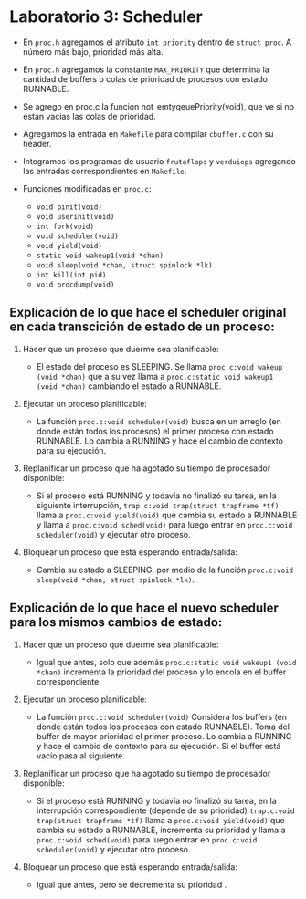 Laboratorio 3: Scheduler
========================

- En `proc.h` agregamos el atributo `int priority` dentro de `struct proc`.
  A número más bajo, prioridad más alta.

- En `proc.h` agregamos la constante `MAX_PRIORITY` que determina la cantidad de
  buffers o colas de prioridad de procesos con estado RUNNABLE.
  
- Se agrego en proc.c la funcion not_emtyqeuePriority(void), que ve si no estan vacias las colas de prioridad.


- Agregamos la entrada en `Makefile` para compilar `cbuffer.c` con su header.

- Integramos los programas de usuario `frutaflops` y `verduiops` agregando las
  entradas correspondientes en `Makefile`.



- Funciones modificadas en `proc.c`:
    - `void pinit(void)`
    - `void userinit(void)`
    - `int fork(void)`
    - `void scheduler(void)`
    - `void yield(void)`
    - `static void wakeup1(void *chan)`
    - `void sleep(void *chan, struct spinlock *lk)`
    - `int kill(int pid)`
    - `void procdump(void)`

Explicación de lo que hace el scheduler original en cada transcición de estado de un proceso:
---------------------------------------------------------------------------------------------

1. Hacer que un proceso que duerme sea planificable:
    - El estado del proceso es SLEEPING. Se llama
      `proc.c:void wakeup (void *chan)` que a su vez llama a
      `proc.c:static void wakeup1 (void *chan)` cambiando el estado a RUNNABLE.

2. Ejecutar un proceso planificable:
    - La función `proc.c:void scheduler(void)` busca en un arreglo (en donde
      están todos los procesos) el primer proceso con estado RUNNABLE. Lo
      cambia a RUNNING y hace el cambio de contexto para su ejecución.

3. Replanificar un proceso que ha agotado su tiempo de procesador disponible:
    - Si el proceso está RUNNING y todavía no finalizó su tarea, en la
      siguiente interrupción, `trap.c:void trap(struct trapframe *tf)` llama a
      `proc.c:void yield(void)` que cambia su estado a RUNNABLE y llama a
      `proc.c:void sched(void)` para luego entrar en
      `proc.c:void scheduler(void)` y ejecutar otro proceso.

4. Bloquear un proceso que está esperando entrada/salida:
    - Cambia su estado a SLEEPING, por medio de la función
      `proc.c:void sleep(void *chan, struct spinlock *lk)`.

Explicación de lo que hace el nuevo scheduler para los mismos cambios de estado:
--------------------------------------------------------------------------------

1. Hacer que un proceso que duerme sea planificable:
    - Igual que antes, solo que además
      `proc.c:static void wakeup1 (void *chan)` incrementa la prioridad del
      proceso y lo encola en el buffer correspondiente.

2. Ejecutar un proceso planificable:
    - La función `proc.c:void scheduler(void)` Considera los buffers (en donde
      están todos los procesos con estado RUNNABLE). Toma del buffer de mayor
      prioridad el primer proceso. Lo cambia a RUNNING y hace el cambio de
      contexto para su ejecución. Si el buffer está vacío pasa al siguiente.

3. Replanificar un proceso que ha agotado su tiempo de procesador disponible:
    - Si el proceso está RUNNING y todavía no finalizó su tarea, en la
      interrupción correspondiente (depende de su prioridad)
      `trap.c:void trap(struct trapframe *tf)` llama a
      `proc.c:void yield(void)` que cambia su estado a RUNNABLE, incrementa su
      prioridad y llama a `proc.c:void sched(void)` para luego entrar en
      `proc.c:void scheduler(void)` y ejecutar otro proceso.

4. Bloquear un proceso que está esperando entrada/salida:
    - Igual que antes, pero se decrementa su prioridad .

